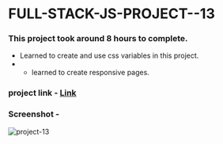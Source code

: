 # FULL-STACK-JS-PROJECT--13
### This project took around 8 hours to complete.
 * Learned to create and use css variables in this project.
 * * learned to create responsive pages.
 ### project link -  [Link](https://bagaltanaji.github.io/FULL-STACK-JS-PROJECT--13/)
 ### Screenshot -
 ![project-13](https://user-images.githubusercontent.com/113286299/195870641-0cfb2ef4-006f-4158-ba02-38e8690a3ed4.png)
